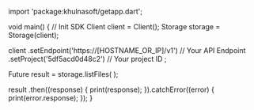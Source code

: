 import 'package:khulnasoft/getapp.dart';

void main() { // Init SDK
  Client client = Client();
  Storage storage = Storage(client);

  client
    .setEndpoint('https://[HOSTNAME_OR_IP]/v1') // Your API Endpoint
    .setProject('5df5acd0d48c2') // Your project ID
  ;

  Future result = storage.listFiles(
  );

  result
    .then((response) {
      print(response);
    }).catchError((error) {
      print(error.response);
  });
}